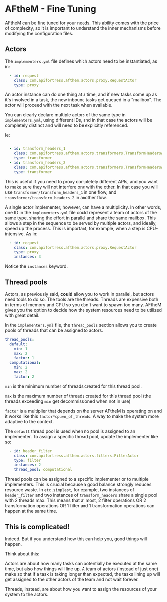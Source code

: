 # AFtheM - Fine Tuning

AFtheM can be fine tuned for your needs. This ability comes with the price of complexity, so it is important to
understand the inner mechanisms before modifying the configuration files.

## Actors

The `implementers.yml` file defines which actors need to be instantiated, as in:

```yaml
  - id: request
    class: com.apifortress.afthem.actors.proxy.RequestActor
    type: proxy
```

An actor instance can do one thing at a time, and if new tasks come up as it's involved in a task, the new inbound tasks get
queued in a "mailbox". The actor will proceed with the next task when available.


You can clearly declare multiple actors of the same type in `implementers.yml`, using different IDs, and in that case
the actors will be completely distinct and will need to be explicitly referenced.

Ie:
```yaml

  - id: transform_headers_1
    class: com.apifortress.afthem.actors.transformers.TransformHeadersActor
    type: transformer
  - id: transform_headers_2
    class: com.apifortress.afthem.actors.transformers.TransformHeadersActor
    type: transformer
```
This is useful if you need to proxy completely different APIs, and you want to make sure they will not interfere one
with the other. In that case you will use `transformer/transform_headers_1` in one flow, and
`transformer/transform_headers_2` in another flow.

A single actor implementer, however, can have a multiplicity. In other words, one ID in the `implementers.yml` file
could represent a team of actors of the same type, sharing the effort in parallel and share the same 
mailbox. This allows a step in the sequence to be served by multiple actors, and ideally, speed up the process.
This is important, for example, when a step is CPU-intensive.
As in:

```yaml
  - id: request
    class: com.apifortress.afthem.actors.proxy.RequestActor
    type: proxy
    instances: 3
```
Notice the `instances` keyword.

## Thread pools
Actors, as previously said, **could** allow you to work in parallel, but actors need tools to do so. The tools are the
threads. Threads are expensive both in terms of memory and CPU so you don't want to spawn too many.
AFtheM gives you the option to decide how the system resources need to be utilized with great detail.

In the `implementers.yml` file, the `thread_pools` section allows you to create pools of threads that can be assigned
to actors.

```yaml
thread_pools:
  default:
    min: 1
    max: 2
    factor: 1
  computational:
    min: 2
    max: 2
    factor: 2
```
`min` is the minimum number of threads created for this thread pool.

`max` is the maximum number of threads created for this thread pool (the threads exceeding `min` get decommissioned when
not in use)

`factor` is a multiplier that depends on the server AFtheM is operating on and it works like this
`factor*cpu=n_of_threads`. A way to make the system more adaptive to the context. 
 
 The `default` thread pool is used when no pool is assigned to an implementer. To assign a specific thread pool, update
 the implementer like so:
 
 ```yaml
   - id: header_filter
     class: com.apifortress.afthem.actors.filters.FilterActor
     type: filter
     instances: 2
     thread_pool: computational
```

Thread pools can be assigned to a specific implementer or to multiple implementers. This is crucial because a good
balance strongly reduces resource waste. In `etc.simplest`, for example, two instances of `header_filter` and two
instances of `transform_headers` share a single pool with 2 threads max. This means that at most, 2 filter operations OR
2 transformation operations OR 1 filter and 1 transformation operations can happen at the same time.  

## This is complicated!

Indeed. But if you understand how this can help you, good things will happen.

Think about this:

Actors are about how many tasks can potentially be executed at the same time, but also how things will line up.
A team of actors (instead of just one) make so that if a task is taking longer than expected, the tasks lining
up will get assigned to the other actors of the team and not wait forever.

Threads, instead, are about how you want to assign the resources of your system to the actors.
 